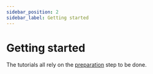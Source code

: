 ```yaml
---
sidebar_position: 2
sidebar_label: Getting started
---
```


# Getting started

The tutorials all rely on the [preparation](preparation.md) step to be done.
